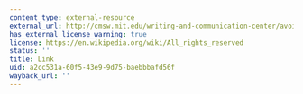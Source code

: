 ```yaml
---
content_type: external-resource
external_url: http://cmsw.mit.edu/writing-and-communication-center/avoiding-plagiarism/
has_external_license_warning: true
license: https://en.wikipedia.org/wiki/All_rights_reserved
status: ''
title: Link
uid: a2cc531a-60f5-43e9-9d75-baebbbafd56f
wayback_url: ''
---
```

